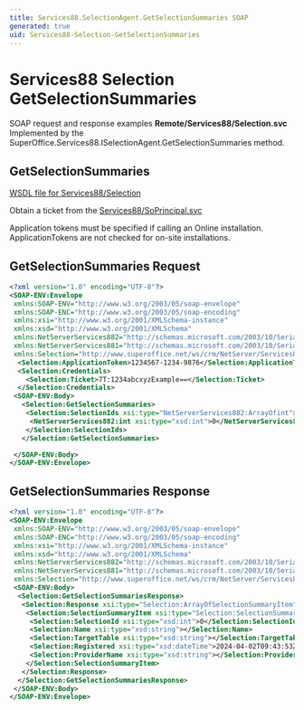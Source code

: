 ```yaml
---
title: Services88.SelectionAgent.GetSelectionSummaries SOAP
generated: true
uid: Services88-Selection-GetSelectionSummaries
---
```


# Services88 Selection GetSelectionSummaries

SOAP request and response examples **Remote/Services88/Selection.svc**
Implemented by the <see cref="M:SuperOffice.Services88.ISelectionAgent.GetSelectionSummaries">SuperOffice.Services88.ISelectionAgent.GetSelectionSummaries</see> method.

## GetSelectionSummaries





[WSDL file for Services88/Selection](../Services88-Selection.md)

Obtain a ticket from the [Services88/SoPrincipal.svc](../SoPrincipal/index.md)

Application tokens must be specified if calling an Online installation. ApplicationTokens are not checked for on-site installations.

## GetSelectionSummaries Request

```xml
<?xml version="1.0" encoding="UTF-8"?>
<SOAP-ENV:Envelope
 xmlns:SOAP-ENV="http://www.w3.org/2003/05/soap-envelope"
 xmlns:SOAP-ENC="http://www.w3.org/2003/05/soap-encoding"
 xmlns:xsi="http://www.w3.org/2001/XMLSchema-instance"
 xmlns:xsd="http://www.w3.org/2001/XMLSchema"
 xmlns:NetServerServices882="http://schemas.microsoft.com/2003/10/Serialization/Arrays"
 xmlns:NetServerServices881="http://schemas.microsoft.com/2003/10/Serialization/"
 xmlns:Selection="http://www.superoffice.net/ws/crm/NetServer/Services88">
  <Selection:ApplicationToken>1234567-1234-9876</Selection:ApplicationToken>
  <Selection:Credentials>
    <Selection:Ticket>7T:1234abcxyzExample==</Selection:Ticket>
  </Selection:Credentials>
 <SOAP-ENV:Body>
   <Selection:GetSelectionSummaries>
    <Selection:SelectionIds xsi:type="NetServerServices882:ArrayOfint">
     <NetServerServices882:int xsi:type="xsd:int">0</NetServerServices882:int>
    </Selection:SelectionIds>
   </Selection:GetSelectionSummaries>

 </SOAP-ENV:Body>
</SOAP-ENV:Envelope>

```


## GetSelectionSummaries Response

```xml
<?xml version="1.0" encoding="UTF-8"?>
<SOAP-ENV:Envelope
 xmlns:SOAP-ENV="http://www.w3.org/2003/05/soap-envelope"
 xmlns:SOAP-ENC="http://www.w3.org/2003/05/soap-encoding"
 xmlns:xsi="http://www.w3.org/2001/XMLSchema-instance"
 xmlns:xsd="http://www.w3.org/2001/XMLSchema"
 xmlns:NetServerServices882="http://schemas.microsoft.com/2003/10/Serialization/Arrays"
 xmlns:NetServerServices881="http://schemas.microsoft.com/2003/10/Serialization/"
 xmlns:Selection="http://www.superoffice.net/ws/crm/NetServer/Services88">
 <SOAP-ENV:Body>
  <Selection:GetSelectionSummariesResponse>
   <Selection:Response xsi:type="Selection:ArrayOfSelectionSummaryItem">
    <Selection:SelectionSummaryItem xsi:type="Selection:SelectionSummaryItem">
     <Selection:SelectionId xsi:type="xsd:int">0</Selection:SelectionId>
     <Selection:Name xsi:type="xsd:string"></Selection:Name>
     <Selection:TargetTable xsi:type="xsd:string"></Selection:TargetTable>
     <Selection:Registered xsi:type="xsd:dateTime">2024-04-02T09:43:53Z</Selection:Registered>
     <Selection:ProviderName xsi:type="xsd:string"></Selection:ProviderName>
    </Selection:SelectionSummaryItem>
   </Selection:Response>
  </Selection:GetSelectionSummariesResponse>
 </SOAP-ENV:Body>
</SOAP-ENV:Envelope>

```


